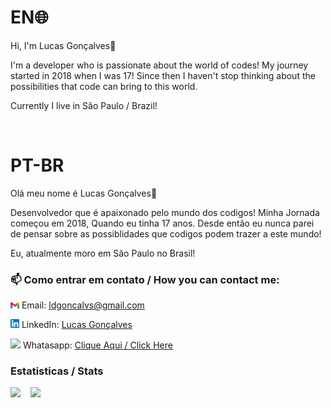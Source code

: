 


# EN🌐
Hi, I'm Lucas Gonçalves👋

I'm a developer who is passionate about the world of codes! My journey started in 2018 when I was 17!
Since then I haven't stop thinking about the possibilities that code can bring to this world. 


Currently I live in São Paulo / Brazil!

<br/>

# PT-BR

Olá meu nome é Lucas Gonçalves👋

Desenvolvedor que é apaixonado pelo mundo dos codigos! Minha Jornada começou em 2018, Quando eu tinha 17 anos.
Desde então eu nunca parei de pensar sobre as possiblidades que codigos podem trazer a este mundo!

Eu, atualmente moro em São Paulo no Brasil!

    
    
### 📫 Como entrar em contato / How you can contact me:
<img src="./public/gmail-logo.png" width="14"> Email: ldgoncalvs@gmail.com
    
<img src="./public/174857.png" width="14"> LinkedIn: [Lucas Gonçalves](https://www.linkedin.com/in/l-goncalves12/)
    
<img src="https://logospng.org/download/whatsapp/logo-whatsapp-verde-icone-ios-android-1024.png" width="14"> Whatasapp: [Clique Aqui / Click Here](https://wa.me/5511980673912)


### Estatisticas / Stats


<div>
    <img height="270em"  align=top src="https://github-readme-stats.vercel.app/api/top-langs/?username=L-Goncalves&theme=radical&show_icons=true"/>
    &nbsp;&nbsp;
    <img height="210em"  align=top src="https://github-readme-stats.vercel.app/api?username=L-Goncalves&theme=radical&show_icons=true"/>
<div>
<br/>


    


     
